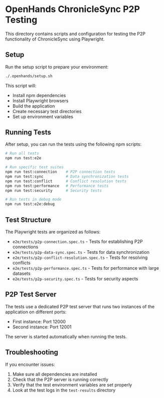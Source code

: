 # OpenHands ChronicleSync P2P Testing

This directory contains scripts and configuration for testing the P2P functionality of ChronicleSync using Playwright.

## Setup

Run the setup script to prepare your environment:

```bash
./.openhands/setup.sh
```

This script will:
- Install npm dependencies
- Install Playwright browsers
- Build the application
- Create necessary test directories
- Set up environment variables

## Running Tests

After setup, you can run the tests using the following npm scripts:

```bash
# Run all tests
npm run test:e2e

# Run specific test suites
npm run test:connection    # P2P connection tests
npm run test:sync          # Data synchronization tests
npm run test:conflict      # Conflict resolution tests
npm run test:performance   # Performance tests
npm run test:security      # Security tests

# Run tests in debug mode
npm run test:e2e:debug
```

## Test Structure

The Playwright tests are organized as follows:

- `e2e/tests/p2p-connection.spec.ts` - Tests for establishing P2P connections
- `e2e/tests/p2p-data-sync.spec.ts` - Tests for data synchronization
- `e2e/tests/p2p-conflict-resolution.spec.ts` - Tests for resolving conflicts
- `e2e/tests/p2p-performance.spec.ts` - Tests for performance with large datasets
- `e2e/tests/p2p-security.spec.ts` - Tests for security aspects

## P2P Test Server

The tests use a dedicated P2P test server that runs two instances of the application on different ports:
- First instance: Port 12000
- Second instance: Port 12001

The server is started automatically when running the tests.

## Troubleshooting

If you encounter issues:

1. Make sure all dependencies are installed
2. Check that the P2P server is running correctly
3. Verify that the test environment variables are set properly
4. Look at the test logs in the `test-results` directory